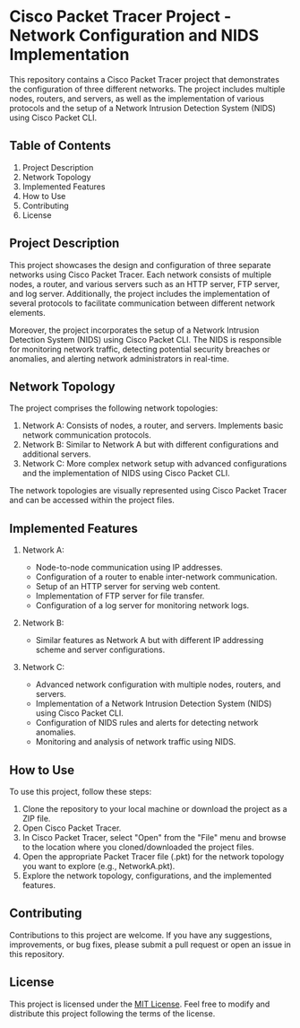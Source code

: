 # Cisco Packet Tracer Project - Network Configuration and NIDS Implementation

This repository contains a Cisco Packet Tracer project that demonstrates the configuration of three different networks. The project includes multiple nodes, routers, and servers, as well as the implementation of various protocols and the setup of a Network Intrusion Detection System (NIDS) using Cisco Packet CLI.

## Table of Contents
1. Project Description
2. Network Topology
3. Implemented Features
4. How to Use
5. Contributing
6. License

## Project Description
This project showcases the design and configuration of three separate networks using Cisco Packet Tracer. Each network consists of multiple nodes, a router, and various servers such as an HTTP server, FTP server, and log server. Additionally, the project includes the implementation of several protocols to facilitate communication between different network elements.

Moreover, the project incorporates the setup of a Network Intrusion Detection System (NIDS) using Cisco Packet CLI. The NIDS is responsible for monitoring network traffic, detecting potential security breaches or anomalies, and alerting network administrators in real-time.

## Network Topology
The project comprises the following network topologies:
1. Network A: Consists of nodes, a router, and servers. Implements basic network communication protocols.
2. Network B: Similar to Network A but with different configurations and additional servers.
3. Network C: More complex network setup with advanced configurations and the implementation of NIDS using Cisco Packet CLI.

The network topologies are visually represented using Cisco Packet Tracer and can be accessed within the project files.

## Implemented Features
1. Network A:
   - Node-to-node communication using IP addresses.
   - Configuration of a router to enable inter-network communication.
   - Setup of an HTTP server for serving web content.
   - Implementation of FTP server for file transfer.
   - Configuration of a log server for monitoring network logs.

2. Network B:
   - Similar features as Network A but with different IP addressing scheme and server configurations.

3. Network C:
   - Advanced network configuration with multiple nodes, routers, and servers.
   - Implementation of a Network Intrusion Detection System (NIDS) using Cisco Packet CLI.
   - Configuration of NIDS rules and alerts for detecting network anomalies.
   - Monitoring and analysis of network traffic using NIDS.

## How to Use
To use this project, follow these steps:

1. Clone the repository to your local machine or download the project as a ZIP file.
2. Open Cisco Packet Tracer.
3. In Cisco Packet Tracer, select "Open" from the "File" menu and browse to the location where you cloned/downloaded the project files.
4. Open the appropriate Packet Tracer file (.pkt) for the network topology you want to explore (e.g., NetworkA.pkt).
5. Explore the network topology, configurations, and the implemented features.

## Contributing
Contributions to this project are welcome. If you have any suggestions, improvements, or bug fixes, please submit a pull request or open an issue in this repository.

## License
This project is licensed under the [MIT License](LICENSE). Feel free to modify and distribute this project following the terms of the license.